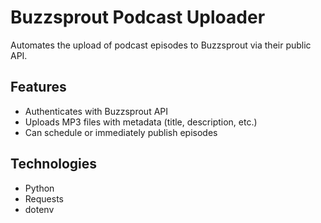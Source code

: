# Buzzsprout Podcast Uploader

Automates the upload of podcast episodes to Buzzsprout via their public API.

## Features
- Authenticates with Buzzsprout API
- Uploads MP3 files with metadata (title, description, etc.)
- Can schedule or immediately publish episodes

## Technologies
- Python
- Requests
- dotenv
